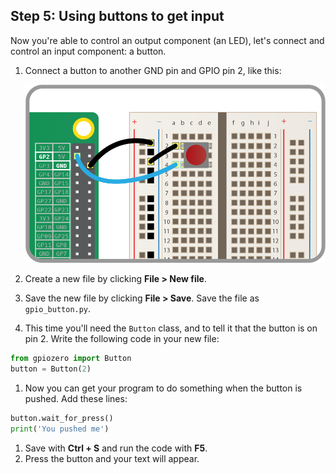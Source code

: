 ## Step 5: Using buttons to get input

Now you're able to control an output component (an LED), let's connect and control an input component: a button. 

1. Connect a button to another GND pin and GPIO pin 2, like this:

    ![](images/button.png)

1. Create a new file by clicking **File > New file**.

1. Save the new file by clicking **File > Save**. Save the file as `gpio_button.py`.

1. This time you'll need the `Button` class, and to tell it that the button is on pin 2. Write the following code in your new file:

  ```python
  from gpiozero import Button
  button = Button(2)
  ```

1. Now you can get your program to do something when the button is pushed. Add these lines:

  ```python
  button.wait_for_press()
  print('You pushed me')
  ```

1. Save with **Ctrl + S** and run the code with **F5**. 
1. Press the button and your text will appear. 
